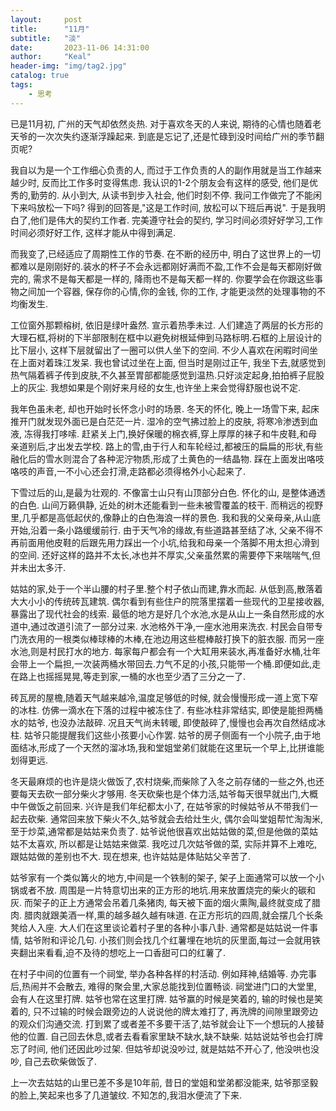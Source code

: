 ```yaml
---
layout:     post
title:      "11月"
subtitle:   "淡"
date:       2023-11-06 14:31:00
author:     "Keal"
header-img: "img/tag2.jpg"
catalog: true
tags:
    - 思考
---
```


已是11月初, 广州的天气却依然炎热. 对于喜欢冬天的人来说, 期待的心情也随着老天爷的一次次失约逐渐浮躁起来. 到底是忘记了,还是忙碌到没时间给广州的季节翻页呢?

我自以为是一个工作细心负责的人, 而过于工作负责的人的副作用就是当工作越来越少时, 反而比工作多时变得焦虑. 我认识的1-2个朋友会有这样的感受, 他们是优秀的,勤劳的. 从小到大, 从读书到步入社会, 他们时刻不停. 我问工作做完了不能闲下来吗放松一下吗? 得到的回答是,"这是工作时间, 放松可以下班后再说". 于是我明白了,他们是伟大的契约工作者. 完美遵守社会的契约, 学习时间必须好好学习,工作时间必须好好工作, 这样才能从中得到满足. 

而我变了,已经适应了周期性工作的节奏. 在不断的经历中, 明白了这世界上的一切都难以是刚刚好的.装水的杯子不会永远都刚好满而不盈,工作不会是每天都刚好做完的, 需求不是每天都是一样的, 降雨也不是每天都一样的. 你要学会在你跟这些事物之间加一个容器, 保存你的心情,你的金钱, 你的工作, 才能更淡然的处理事物的不均衡发生.

工位窗外那颗榕树, 依旧是绿叶盎然. 宣示着热季未过. 人们建造了两层的长方形的大理石框,将树的下半部限制在框中以避免树根延伸到马路标明.石框的上层设计的比下层小, 这样下层就留出了一圈可以供人坐下的空间. 不少人喜欢在闲暇时间坐在上面对着珠江发呆. 我也曾试过坐在上面, 但当时是刚过正午, 我坐下去,就感觉到热气隔着裤子传到皮肤,不久甚至胃部都能感觉到温热.只好淡定起身,拍拍裤子屁股上的灰尘. 我想如果是个刚好来月经的女生,也许坐上来会觉得舒服也说不定.

我年色虽未老, 却也开始时长怀念小时的场景. 冬天的怀化, 晚上一场雪下来, 起床推开门就发现外面已是白茫茫一片. 湿冷的空气拂过脸上的皮肤, 将寒冷渗透到血液, 冻得我打哆嗦. 赶紧关上门,换好保暖的棉衣裤,穿上厚厚的袜子和牛皮鞋,和母亲道别后,才出发去学校. 路上的雪,由于行人和车轮经过,都被压的扁扁的形状,有些融化后的雪水则混合了各种泥泞物质,形成了土黄色的一结晶物. 踩在上面发出咯吱咯吱的声音,一不小心还会打滑,走路都必须得格外小心起来了.

下雪过后的山,是最为壮观的. 不像富士山只有山顶部分白色. 怀化的山, 是整体通透的白色. 山间万籁俱静, 近处的树木还能看到一些未被雪覆盖的枝干. 而稍远的视野里,几乎都是高低起伏的,像静止的白色海浪一样的景色. 我和我的父亲母亲,从山底开始,沿着一条小路缓缓前行. 由于天气冷的缘故,有些道路甚至结了冰, 父亲不得不再前面用他皮鞋的后跟先用力踩出一个小坑,给我和母亲一个落脚不用太担心滑到的空间. 还好这样的路并不太长,冰也并不厚实,父亲虽然累的需要停下来喘喘气,但并未出太多汗.

姑姑的家,处于一个半山腰的村子里.整个村子依山而建,靠水而起. 从低到高,散落着大大小小的传统砖瓦建筑. 偶尔看到有些住户的院落里摆着一些现代的卫星接收器,暴露出了现代社会的线索. 最低的地方是好几个水池,水是从山上一条自然形成的水道中,通过改道引流了一部分过来. 水池格外干净,一座水池用来洗衣. 村民会自带专门洗衣用的一根类似棒球棒的木棒,在池边用这些棍棒敲打换下的脏衣服. 而另一座水池,则是村民打水的地方. 每家每户都会有一个大缸用来装水,再准备好水桶,壮年会带上一个扁担,一次装两桶水带回去.力气不足的小孩,只能带一个桶.即便如此,走在路上也摇摇晃晃,等走到家,一桶的水也至少洒了三分之一了.

砖瓦房的屋檐,随着天气越来越冷,温度足够低的时候, 就会慢慢形成一道上宽下窄的冰柱. 仿佛一滴水在下落的过程中被冻住了. 有些冰柱非常结实, 即使是能担两桶水的姑爷, 也没办法敲碎. 况且天气尚未转暖, 即使敲碎了,慢慢也会再次自然结成冰柱. 姑爷只能提醒我们这些小孩要小心作罢. 姑爷的房子侧面有一个小院子,由于地面结冰,形成了一个天然的溜冰场,我和堂姐堂弟们就能在这里玩一个早上,比拼谁能划得更远.

冬天最麻烦的也许是烧火做饭了,农村烧柴,而柴除了入冬之前存储的一些之外,也还要每天去砍一部分柴火才够用. 冬天砍柴也是个体力活,姑爷每天很早就出门,大概中午做饭之前回来. 兴许是我们年纪都太小了, 在姑爷家的时候姑爷从不带我们一起去砍柴. 通常回来放下柴火不久,姑爷就会去给灶生火, 偶尔会叫堂姐帮忙淘淘米,至于炒菜,通常都是姑姑来负责了. 姑爷说他很喜欢出姑姑做的菜,但是他做的菜姑姑不太喜欢, 所以都是让姑姑来做菜. 我吃过几次姑爷做的菜, 实际并算不上难吃, 跟姑姑做的差别也不大. 现在想来, 也许姑姑是体贴姑父辛苦了.

姑爷家有一个类似篝火的地方,中间是一个铁制的架子, 架子上面通常可以放一个小锅或者不放. 周围是一片特意切出来的正方形的地坑.用来放置烧完的柴火的碳和灰. 而架子的正上方通常会吊着几条猪肉, 每天被下面的烟火熏陶,最终就变成了腊肉. 腊肉就跟美酒一样,熏的越多越久越有味道. 在正方形坑的四周,就会摆几个长条凳给人入座. 大人们在这里谈论着村子里的各种小事八卦. 通常都是姑姑说一件事情, 姑爷附和评论几句. 小孩们则会找几个红薯埋在地坑的灰里面,每过一会就用铁夹翻出来看看,迫不及待的想吃上一口香甜可口的红薯了.

在村子中间的位置有一个祠堂, 举办各种各样的村活动. 例如拜神,结婚等. 办完事后,热闹并不会散去, 难得的聚会里,大家总能找到位置畅谈. 祠堂进门口的大堂里,会有人在这里打牌. 姑爷也常在这里打牌. 姑爷赢的时候是笑着的, 输的时候也是笑着的, 只不过输的时候会跟旁边的人说说他的牌太难打了, 再洗牌的间隙里跟旁边的观众们沟通交流. 打到累了或者差不多要干活了,姑爷就会让下一个想玩的人接替他的位置. 自己回去休息,或者去看看家里缺不缺水,缺不缺柴. 姑姑说姑爷也会打牌忘了时间, 他们还因此吵过架. 但姑爷却说没吵过, 就是姑姑不开心了, 他没哄也没吵, 自己去砍柴做饭了.

上一次去姑姑的山里已差不多是10年前, 昔日的堂姐和堂弟都没能来, 姑爷那坚毅的脸上,笑起来也多了几道皱纹. 不知怎的,我泪水便流了下来.